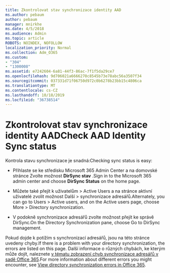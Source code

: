 ```yaml
---
title: Zkontrolovat stav synchronizace identity AAD
ms.author: pebaum
author: pebaum
manager: mnirkhe
ms.date: 4/5/2018
ms.audience: Admin
ms.topic: article
ROBOTS: NOINDEX, NOFOLLOW
localization_priority: Normal
ms.collection: Adm_O365
ms.custom:
- "304"
- "1300008"
ms.assetid: e7242604-6a81-44f3-86ac-7f1f5da29ce7
ms.openlocfilehash: 9d706021a6666270c8545b73e78abc56a3507f34
ms.sourcegitcommit: 037331d71f06750d972c0b6278b23bb15c4806ca
ms.translationtype: MT
ms.contentlocale: cs-CZ
ms.lasthandoff: 10/18/2019
ms.locfileid: "36738514"
---
```

# <a name="check-aad-identity-sync-status"></a><span data-ttu-id="a0eee-102">Zkontrolovat stav synchronizace identity AAD</span><span class="sxs-lookup"><span data-stu-id="a0eee-102">Check AAD Identity Sync status</span></span>

<span data-ttu-id="a0eee-103">Kontrola stavu synchronizace je snadná:</span><span class="sxs-lookup"><span data-stu-id="a0eee-103">Checking sync status is easy:</span></span>
  
- <span data-ttu-id="a0eee-104">Přihlaste se ke středisku Microsoft 365 Admin Center a na domovské stránce Zvolte možnost **DirSync stav** .</span><span class="sxs-lookup"><span data-stu-id="a0eee-104">Sign in to the Microsoft 365 admin center and choose **DirSync Status** on the home page.</span></span>

- <span data-ttu-id="a0eee-105">Můžete také přejít k uživatelům \> Active Users a na stránce aktivní uživatelé zvolit možnost Další \> synchronizace adresářů.</span><span class="sxs-lookup"><span data-stu-id="a0eee-105">Alternately, you can go to Users \> Active users, and on the Active users page, choose More \> Directory synchronization.</span></span>

- <span data-ttu-id="a0eee-106">V podokně synchronizace adresářů zvolte možnost přejít ke správě DirSync.</span><span class="sxs-lookup"><span data-stu-id="a0eee-106">On the Directory Synchronization pane, choose Go to DirSync management.</span></span>

<span data-ttu-id="a0eee-107">Pokud dojde k potížím s synchronizací adresářů, jsou na této stránce uvedeny chyby.</span><span class="sxs-lookup"><span data-stu-id="a0eee-107">If there is a problem with your directory synchronization, the errors are listed on this page.</span></span> <span data-ttu-id="a0eee-108">Další informace o různých chybách, ke kterým může dojít, naleznete [v tématu zobrazení chyb synchronizace adresářů v sadě Office 365](https://docs.microsoft.com//office365/enterprise/identify-directory-synchronization-errors).</span><span class="sxs-lookup"><span data-stu-id="a0eee-108">For more information about different errors you might encounter, see [View directory synchronization errors in Office 365](https://docs.microsoft.com//office365/enterprise/identify-directory-synchronization-errors).</span></span>
  